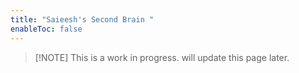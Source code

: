 ```yaml
---
title: "Saieesh's Second Brain "
enableToc: false
---
```


>[!NOTE]  This is a work in progress.
>will update this page later.



